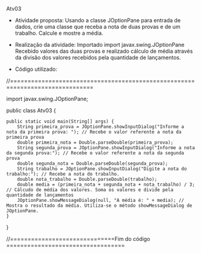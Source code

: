 Atv03

- Atividade proposta:
Usando a classe JOptionPane para entrada de dados, crie uma classe que receba a nota de duas provas e de um trabalho. Calcule e mostre a média.

- Realização da atividade:
Importado import javax.swing.JOptionPane
Recebido valores das duas provas e realizado cálculo de média através da divisão dos valores recebidos pela quantidade de lançamentos.

- Código utilizado:

//==============================================================================

import javax.swing.JOptionPane;

public class Atv03 {

    public static void main(String[] args) {
        String primeira_prova = JOptionPane.showInputDialog("Informe a nota da primeira prova: "); // Recebe o valor referente a nota da primeira prova
        double primeira_nota = Double.parseDouble(primeira_prova);
        String segunda_prova = JOptionPane.showInputDialog("Informe a nota da segunda prova:"); // Recebe o valor referente a nota da segunda prova
        double segunda_nota = Double.parseDouble(segunda_prova);
        String trabalho = JOptionPane.showInputDialog("Digite a nota do trabalho:"); // Recebe a nota do trabalho.
        double nota_trabalho = Double.parseDouble(trabalho);
        double media = (primeira_nota + segunda_nota + nota_trabalho) / 3; // Cálcudo de média dos valores. Soma os valores e divide pela quantidade de lançamentos
        JOptionPane.showMessageDialog(null, "A média é: " + media); // Mostra o resultado da média. Utiliza-se o método showMessageDialog de JOptionPane.
    }
}

//==============================Fim do código ==================================
